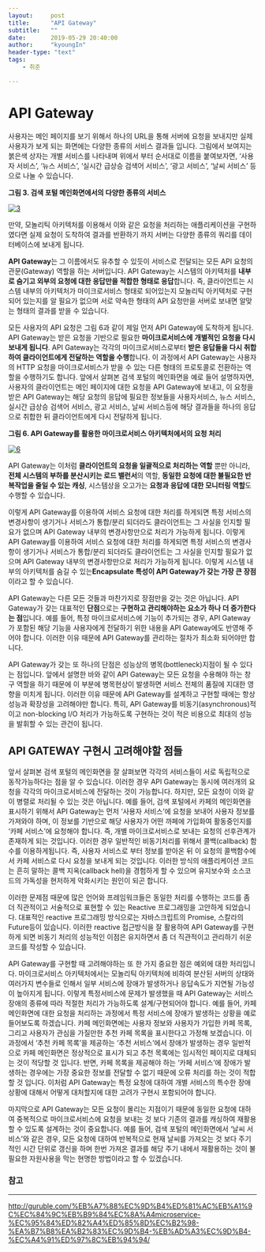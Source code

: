 ```yaml
---
layout:     post
title:      "API Gateway"
subtitle:   ""
date:       2019-05-29 20:40:00
author:     "kyoungIn"
header-type: "text"
tags:
    - 취준

---
```


# API Gateway

사용자는 메인 페이지를 보기 위해서 하나의 URL을 통해 서버에 요청을 보내지만 실제 사용자가 보게 되는 화면에는 다양한 종류의 서비스 결과들 입니다. 그림에서 보여지는 붉은색 상자는 개별 서비스를 나타내며 위에서 부터 순서대로 이름을 붙여보자면, ‘사용자 서비스’, ‘뉴스 서비스’, ‘실시간 급상승 검색어 서비스’, ‘광고 서비스’, ‘날씨 서비스’ 등으로 나눌 수 있습니다.

**그림 3. 검색 포털 메인화면에서의 다양한 종류의 서비스**

[![3](http://guruble.com/wp-content/uploads/2016/08/3.png)](http://guruble.com/wp-content/uploads/2016/08/3.png)

만약, 모놀리틱 아키텍처를 이용해서 이와 같은 요청을 처리하는 애플리케이션을 구현하였다면 실제 요청이 도착하여 결과를 반환하기 까지 서버는 다양한 종류의 쿼리를 데이터베이스에 보내게 됩니다. 



**API Gateway**는 그 이름에서도 유추할 수 있듯이 서비스로 전달되는 모든 API 요청의 관문(Gateway) 역할을 하는 서버입니다. 
API Gateway는 시스템의 아키텍처를 **내부로 숨기고 외부의 요청에 대한 응답만을 적합한 형태로 응답**합니다.
 즉, 클라이언트는 시스템 내부의 아키텍처가 마이크로서비스 형태로 되어있는지 모놀리틱 아키텍처로 구현되어 있는지를 알 필요가 없으며 서로 약속한 형태의 API 요청만을 서버로 보내면 알맞는 형태의 결과를 받을 수 있습니다.

모든 사용자의 API 요청은 그림 6과 같이 제일 먼저 API Gateway에 도착하게 됩니다.
 API Gateway는 받은 요청을 기반으로 필요한 **마이크로서비스에** **개별적인 요청을 다시 보내게 됩니다**.  API Gateway는 각각의 마이크로서비스로부터 **받은 응답들을 다시 취합하여 클라이언트에게 전달하는 역할을 수행**합니다. 이 과정에서 API Gateway는 사용자의 HTTP 요청을 마이크로서비스가 받을 수 있는 다른 형태의 프로토콜로 전환하는 역할을 수행하기도 합니다. 앞에서 살펴본 검색 포털의 메인화면을 예로 들어 설명하자면, 사용자의 클라이언트는 메인 페이지에 대한 요청을 API Gateway에 보내고, 이 요청을 받은 API Gateway는 해당 요청의 응답에 필요한 정보들을 사용자서비스, 뉴스 서비스, 실시간 급상승 검색어 서비스, 광고 서비스, 날씨 서비스등에 해당 결과들을 하나의 응답으로 취합한 뒤 클라이언트에게 다시 전달하게 됩니다.

**그림 6. API Gateway를 활용한 마이크로서비스 아키텍처에서의 요청 처리**

[![6](http://guruble.com/wp-content/uploads/2016/08/6.png)](http://guruble.com/wp-content/uploads/2016/08/6.png)

API Gateway는 이처럼 **클라이언트의 요청을 일괄적으로 처리하는 역할** 뿐만 아니라, **전체 시스템의 부하를 분산시키는 로드 밸런서**의 역할, **동일한 요청에 대한 불필요한 반복작업을 줄일 수 있는 캐싱**, 시스템상을 오고가는 **요청과 응답에 대한 모니터링 역할**도 수행할 수 있습니다.

이렇게 API Gateway를 이용하여 서비스 요청에 대한 처리를 하게되면 특정 서비스의 변경사항이 생기거나 서비스가 통합/분리 되더라도 클라이언트는 그 사실을 인지할 필요가 없으며 API Gateway 내부의 변경사항만으로 처리가 가능하게 됩니다. 이렇게 API Gateway를 이용하여 서비스 요청에 대한 처리를 하게되면 특정 서비스의 변경사항이 생기거나 서비스가 통합/분리 되더라도 클라이언트는 그 사실을 인지할 필요가 없으며 API Gateway 내부의 변경사항만으로 처리가 가능하게 됩니다. 이렇게 시스템 내부의 아키텍처를 숨길 수 있는**Encapsulate 특성이 API Gateway가 갖는 가장 큰 장점**이라고 할 수 있습니다.

API Gateway는 다른 모든 것들과 마찬가지로 장점만을 갖는 것은 아닙니다. API Gateway가 갖는 대표적인 **단점**으로는 **구현하고 관리해야하는 요소가 하나 더 증가한다는 점**입니다. 예를 들어, 특정 마이크로서비스에 기능이 추가되는 경우, API Gateway가 포함된 해당 기능을 사용자에게 전달하기 위한 내용을 API Gateway에도 반영해 주어야 합니다. 이러한 이유 때문에 API Gateway를 관리하는 절차가 최소화 되어야만 합니다.

API Gateway가 갖는 또 하나의 단점은 성능상의 병목(bottleneck)지점이 될 수 있다는 점입니다. 앞에서 설명한 바와 같이 API Gateway는 모든 요청을 수용해야 하는 창구 역할을 하기 때문에 이 부분에 병목현상이 발생하면 서비스 전체의 품질에 지대한 영향을 미치게 됩니다. 이러한 이유 때문에 API Gateway를 설계하고 구현할 때에는 항상 성능과 확장성을 고려해야만 합니다. 특히, API Gateway를 비동기(asynchronous)적이고 non-blocking I/O 처리가 가능하도록 구현하는 것이 적은 비용으로 최대의 성능을 발휘할 수 있는 관건이 됩니다.

## 

## API GATEWAY 구현시 고려해야할 점들

앞서 살펴본 검색 포털의 메인화면을 잘 살펴보면 각각의 서비스들이 서로 독립적으로 동작가능하다는 점을 알 수 있습니다. 이러한 경우 API Gateway는 동시에 여러개의 요청을 각각의 마이크로서비스에 전달하는 것이 가능합니다. 하지만, 모든 요청이 이와 같이 병렬로 처리될 수 있는 것은 아닙니다. 예를 들어, 검색 포털에서 카페의 메인화면을 표시하기 위해서 API Gateway는 먼저 ‘사용자 서비스’에 요청을 보내어 사용자 정보를 가져와야 하며, 이 정보를 기반으로 해당 사용자가 어떤 까페에 가입화여 활동중인지를 ‘카페 서비스’에 요청해야 합니다. 즉, 개별 마이크로서비스로 보내는 요청의 선후관계가 존재하게 되는 것입니다. 이러한 경우 일반적인 비동기처리를 위해서 콜백(callback) 함수를 이용하게됩니다. 즉, 사용자 서비스로 부터 정보를 받아온 뒤 이 요청의 콜백함수에서 카페 서비스로 다시 요청을 보내게 되는 것입니다. 이러한 방식의 애플리케이션 코드는 흔히 말하는 콜백 지옥(callback hell)을 경험하게 할 수 있으며 유지보수와 소스코드의 가독성을 현저하게 악화시키는 원인이 되곤 합니다.

이러한 문제점 때문에 많은 언어와 프레임워크들은 동일한 처리를 수행하는 코드를 좀 더 직관적이고 서술적으로 표현할 수 있는 Reactive 프로그래밍을 고안하게 되었습니다. 대표적인 reactive 프로그래밍 방식으로는 자바스크립트의 Promise, 스칼라의 Future등이 있습니다. 이러한 reactive 접근방식을 잘 활용하여 API Gateway를 구현하게 되면 비동기 처리의 성능적인 이점은 유지하면서 좀 더 직관적이고 관리하기 쉬운 코드를 작성할 수 있습니다.

API Gateway를 구현할 때 고려해야하는 또 한 가지 중요한 점은 예외에 대한 처리입니다. 마이크로서비스 아키텍처에서는 모놀리틱 아키텍처에 비하여 분산된 서버의 상태와 여러가지 변수들로 인해서 일부 서비스에 장애가 발생하거나 응답속도가 지연될 가능성이 높아지게 됩니다. 이렇게 특정서비스에 문제가 발생했을 때 API Gateway는 서비스 장애의 종류에 따라 적절한 처리가 가능하도록 설계/구현되어야 합니다. 예를 들어, 카페 메인화면에 대한 요청을 처리하는 과정에서 특정 서비스에 장애가 발생하는 상황을 예로 들어보도록 하겠습니다. 카페 메인화면에는 사용자 정보와 사용자가 가입한 카페 목록, 그리고 사용자가 관심을 가질만한 추천 카페 목록을 표시한다고 가정해 보겠습니다. 이 과정에서 ‘추천 카페 목록’을 제공하는 ‘추천 서비스’에서 장애가 발생하는 경우 일반적으로 카페 메인화면은 정상적으로 표시가 되고 추천 목록에는 임시적인 페이지로 대체되는 것이 적당할 것 입니다. 반면, 카페 목록을 제공해야 하는 ‘카페 서비스’에 장애가 발생하는 경우에는 가장 중요한 정보를 전달할 수 없기 때문에 오류 처리를 하는 것이 적합할 것 입니다. 이처럼 API Gateway는 특정 요청에 대하여 개별 서비스의 특수한 장애 상황에 대해서 어떻게 대처할지에 대한 고려가 구현시 포함되어야 합니다.

마지막으로 API Gateway는 모든 요청이 몰리는 지점이기 때문에 동일한 요청에 대하여 중복적으로 마이크로서비스에 요청을 보내는 것 보다 기존의 결과를 캐싱하여 재활용할 수 있도록 설계하는 것이 중요합니다. 예를 들어, 검색 포털의 메인화면에서 ‘날씨 서비스’와 같은 경우, 모든 요청에 대하여 반복적으로 현재 날씨를 가져오는 것 보다 주기적인 시간 단위로 갱신을 하며 한번 가져온 결과를 해당 주기 내에서 재활용하는 것이 불필요한 자원사용을 막는 현명한 방법이라고 할 수 있겠습니다.



### 참고

------

http://guruble.com/%EB%A7%88%EC%9D%B4%ED%81%AC%EB%A1%9C%EC%84%9C%EB%B9%84%EC%8A%A4microservice-%EC%95%84%ED%82%A4%ED%85%8D%EC%B2%98-%EA%B7%B8%EA%B2%83%EC%9D%B4-%EB%AD%A3%EC%9D%B4-%EC%A4%91%ED%97%8C%EB%94%94/